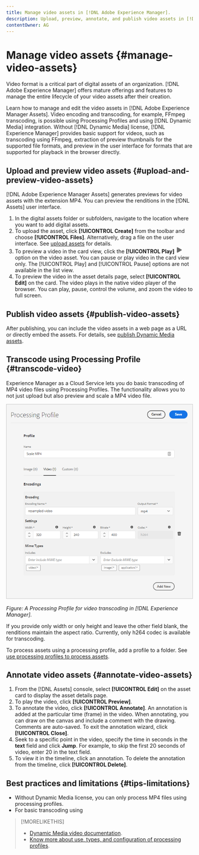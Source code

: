```yaml
---
title: Manage video assets in [!DNL Adobe Experience Manager].
description: Upload, preview, annotate, and publish video assets in [!DNL Adobe Experience Manager].
contentOwner: AG
---
```


# Manage video assets {#manage-video-assets}

Video format is a critical part of digital assets of an organization. [!DNL Adobe Experience Manager] offers mature offerings and features to manage the entire lifecycle of your video assets after their creation.

Learn how to manage and edit the video assets in [!DNL Adobe Experience Manager Assets]. Video encoding and transcoding, for example, FFmpeg transcoding, is possible using Processing Profiles and using [!DNL Dynamic Media] integration. Without [!DNL Dynamic Media] license, [!DNL Experience Manager] provides basic support for videos, such as transcoding using FFmpeg, extraction of preview thumbnails for the supported file formats, and preview in the user interface for formats that are supported for playback in the browser directly.

## Upload and preview video assets {#upload-and-preview-video-assets}

[!DNL Adobe Experience Manager Assets] generates previews for video assets with the extension MP4. You can preview the renditions in the [!DNL Assets] user interface.

1. In the digital assets folder or subfolders, navigate to the location where you want to add digital assets.
1. To upload the asset, click **[!UICONTROL Create]** from the toolbar and choose **[!UICONTROL Files]**. Alternatively, drag a file on the user interface. See [upload assets](manage-digital-assets.md#uploading-assets) for details.
1. To preview a video in the card view, click the **[!UICONTROL Play]** ![play option](assets/do-not-localize/play.png) option on the video asset. You can pause or play video in the card view only. The [!UICONTROL Play] and [!UICONTROL Pause] options are not available in the list view.
1. To preview the video in the asset details page, select **[!UICONTROL Edit]** on the card. The video plays in the native video player of the browser. You can play, pause, control the volume, and zoom the video to full screen.

## Publish video assets {#publish-video-assets}

After publishing, you can include the video assets in a web page as a URL or directly embed the assets. For details, see [publish Dynamic Media assets](/help/assets/dynamic-media/publishing-dynamicmedia-assets.md).

## Transcode using Processing Profile {#transcode-video}

Experience Manager as a Cloud Service lets you do basic transcoding of MP4 video files using Processing Profiles. The functionality allows you to not just upload but also preview and scale a MP4 video file.

![Create Processing Profile for video transcoding in Experience Manager](assets/video-processing-profile-for-mp4.png)

*Figure: A Processing Profile for video transcoding in [!DNL Experience Manager].*

If you provide only width or only height and leave the other field blank, the renditions maintain the aspect ratio. Currently, only h264 codec is available for transcoding.

To process assets using a processing profile, add a profile to a folder. See [use processing profiles to process assets](/help/assets/asset-microservices-configure-and-use.md#use-profiles).

## Annotate video assets {#annotate-video-assets}

1. From the [!DNL Assets] console, select **[!UICONTROL Edit]** on the asset card to display the asset details page.
1. To play the video, click **[!UICONTROL Preview]**.
1. To annotate the video, click **[!UICONTROL Annotate]**. An annotation is added at the particular time (frame) in the video. When annotating, you can draw on the canvas and include a comment with the drawing. Comments are auto-saved. To exit the annotation wizard, click **[!UICONTROL Close]**.
1. Seek to a specific point in the video, specify the time in seconds in the **text** field and click **Jump**. For example, to skip the first 20 seconds of video, enter 20 in the text field.
1. To view it in the timeline, click an annotation. To delete the annotation from the timeline, click **[!UICONTROL Delete]**.

## Best practices and limitations {#tips-limitations}

* Without Dynamic Media license, you can only process MP4 files using processing profiles.
* For basic transcoding using 

>[!MORELIKETHIS]
>
>* [Dynamic Media video documentation](/help/assets/dynamic-media/video.md).
>* [Know more about use, types, and configuration of processing profiles](/help/assets/asset-microservices-configure-and-use.md).
